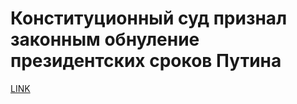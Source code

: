 # Конституционный суд признал законным обнуление президентских сроков Путина



[LINK](https://varlamov.ru/3830654.html)